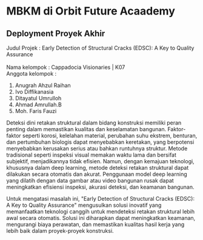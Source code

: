 # MBKM di Orbit Future Acaademy
## Deployment Proyek Akhir 

Judul Projek : Early Detection of Structural Cracks (EDSC): A Key to Quality Assurance <br><br>
Nama kelompok : Cappadocia Visionaries | K07 <br>
Anggota kelompok :
1. Anugrah Ahzul Raihan
2. Ivo Diffikanasia
3. Ditayatul Umrulloh
4. Ahmad Amrullah.B
5. Moh. Faris Fauzi

Deteksi dini retakan struktural dalam bidang konstruksi memiliki peran penting dalam memastikan kualitas dan keselamatan bangunan. Faktor-faktor seperti korosi, kelelahan material, perubahan suhu ekstrem, benturan, dan pertumbuhan biologis dapat menyebabkan keretakan, yang berpotensi menyebabkan kerusakan serius atau bahkan runtuhnya struktur. Metode tradisional seperti inspeksi visual memakan waktu lama dan bersifat subjektif, menjadikannya tidak efisien. Namun, dengan kemajuan teknologi, khususnya dalam deep learning, metode deteksi retakan struktural dapat dilakukan secara otomatis dan akurat. Penggunaan model deep learning yang dilatih dengan data gambar atau video bangunan rusak dapat meningkatkan efisiensi inspeksi, akurasi deteksi, dan keamanan bangunan.

Untuk mengatasi masalah ini, "Early Detection of Structural Cracks (EDSC): A Key to Quality Assurance" mengusulkan solusi inovatif yang memanfaatkan teknologi canggih untuk mendeteksi retakan struktural lebih awal secara otomatis. Solusi ini diharapkan dapat meningkatkan keamanan, mengurangi biaya perawatan, dan memastikan kualitas hasil kerja yang lebih baik dalam proyek-proyek konstruksi.
